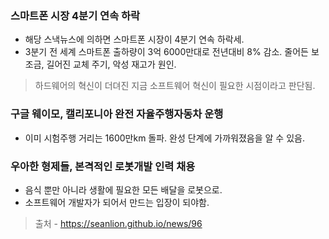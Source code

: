 ### 스마트폰 시장 4분기 연속 하락

* 해당 스낵뉴스에 의하면 스마트폰 시장이 4분기 연속 하락세.
* 3분기 전 세계 스마트폰 출하량이 3억 6000만대로 전년대비 8% 감소.
  줄어든 보조금, 길어진 교체 주기, 악성 재고가 원인.
> 하드웨어의 혁신이 더뎌진 지금 소프트웨어 혁신이 필요한 시점이라고 판단됨.

### 구글 웨이모, 캘리포니아 완전 자율주행자동차 운행

* 이미 시험주행 거리는 1600만km 돌파.
  완성 단계에 가까워졌음을 알 수 있음.

### 우아한 형제들, 본격적인 로봇개발 인력 채용

* 음식 뿐만 아니라 생활에 필요한 모든 배달을 로봇으로.
* 소프트웨어 개발자가 되어서 만드는 입장이 되야함.

> 출처 - https://seanlion.github.io/news/96
